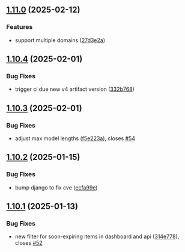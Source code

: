 ## [1.11.0](https://github.com/l4rm4nd/VoucherVault/compare/v1.10.4...v1.11.0) (2025-02-12)


### Features

* support multiple domains ([27d3e2a](https://github.com/l4rm4nd/VoucherVault/commit/27d3e2afae808313c6f02fc0d53086545f932414))

## [1.10.4](https://github.com/l4rm4nd/VoucherVault/compare/v1.10.3...v1.10.4) (2025-02-01)


### Bug Fixes

* trigger ci due new v4 artifact version ([332b768](https://github.com/l4rm4nd/VoucherVault/commit/332b768b8f4017e92a0656fc83cd65411dbfbae6))

## [1.10.3](https://github.com/l4rm4nd/VoucherVault/compare/v1.10.2...v1.10.3) (2025-02-01)


### Bug Fixes

* adjust max model lengths ([f5e223a](https://github.com/l4rm4nd/VoucherVault/commit/f5e223a8ebdd1018f3a1b9dd95dab052c39a848a)), closes [#54](https://github.com/l4rm4nd/VoucherVault/issues/54)

## [1.10.2](https://github.com/l4rm4nd/VoucherVault/compare/v1.10.1...v1.10.2) (2025-01-15)


### Bug Fixes

* bump django to fix cve ([ecfa99e](https://github.com/l4rm4nd/VoucherVault/commit/ecfa99eaeb015f933ffe75b8e98ed0526d75eea7))

## [1.10.1](https://github.com/l4rm4nd/VoucherVault/compare/v1.10.0...v1.10.1) (2025-01-13)


### Bug Fixes

* new filter for soon-expiring items in dashboard and api ([314e778](https://github.com/l4rm4nd/VoucherVault/commit/314e7783fa4979e9fe3d0571fd2bf335d171e749)), closes [#52](https://github.com/l4rm4nd/VoucherVault/issues/52)

